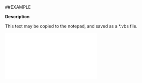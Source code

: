 

##EXAMPLE

**Description**

This text may be copied to the notepad, and saved as a *.vbs file.

![](../../Examples/vbs/ClientScript.OnCurrentPersonIdentityChanged.vbs.txt)





